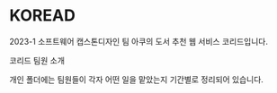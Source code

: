 # KOREAD
2023-1 소프트웨어 캡스톤디자인 
팀 아쿠의 도서 추천 웹 서비스 코리드입니다.  

코리드 팀원 소개 

개인 폴더에는 팀원들이 각자 어떤 일을 맡았는지 기간별로 정리되어 있습니다.
